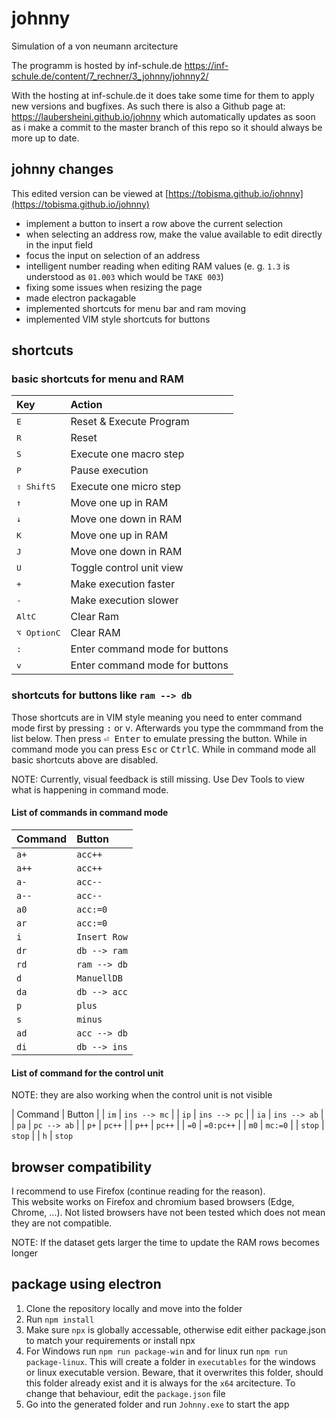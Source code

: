 # johnny
Simulation of a von neumann arcitecture

The programm is hosted by inf-schule.de
https://inf-schule.de/content/7_rechner/3_johnny/johnny2/

With the hosting at inf-schule.de it does take some time for them to apply new versions and bugfixes. As such there is also a Github page at:
https://laubersheini.github.io/johnny
which automatically updates as soon as i make a commit to the master branch of this repo so it should always be more up to date.

## johnny changes
This edited version can be viewed at [https://tobisma.github.io/johnny](https://tobisma.github.io/johnny)
- implement a button to insert a row above the current selection
- when selecting an address row, make the value available to edit directly in the input field
- focus the input on selection of an address
- intelligent number reading when editing RAM values (e. g. `1.3` is understood as `01.003` which would be `TAKE 003`) 
- fixing some issues when resizing the page
- made electron packagable
- implemented shortcuts for menu bar and ram moving
- implemented VIM style shortcuts for buttons

## shortcuts
### basic shortcuts for menu and RAM
| Key | Action |
| :--- | :--- | 
| <kbd>E</kbd> | Reset & Execute Program |
| <kbd>R</kbd> | Reset |
| <kbd>S</kbd> | Execute one macro step |
| <kbd>P</kbd> | Pause execution |
| <kbd>⇧ Shift</kbd><kbd>S</kbd> | Execute one micro step |
| <kbd>↑</kbd> | Move one up in RAM |
| <kbd>↓</kbd> | Move one down in RAM |
| <kbd>K</kbd> | Move one up in RAM |
| <kbd>J</kbd> | Move one down in RAM |
| <kbd>U</kbd> | Toggle control unit view |
| <kbd>+</kbd> | Make execution faster |
| <kbd>-</kbd> | Make execution slower |
| <kbd>Alt</kbd><kbd>C</kbd> | Clear Ram |
| <kbd>⌥ Option</kbd><kbd>C</kbd> | Clear RAM |
| <kbd>:</kbd> | Enter command mode for buttons |
| <kbd>v</kbd> | Enter command mode for buttons |

### shortcuts for buttons like `ram --> db`
Those shortcuts are in VIM style meaning you need to enter command mode first by pressing <kbd>:</kbd> or <kbd>v</kbd>.
Afterwards you type the commmand from the list below. Then press <kbd>⏎ Enter</kbd> to emulate pressing the button. While in command mode you can press <kbd>Esc</kbd> or <kbd>Ctrl</kbd><kbd>C</kbd>. While in command mode all basic shortcuts above are disabled.

NOTE: Currently, visual feedback is still missing. Use Dev Tools to view what is happening in command mode.

#### List of commands in command mode
| Command | Button |
| :--- | :--- |
| `a+` | `acc++` |
| `a++` | `acc++` |
| `a-` | `acc--` |
| `a--` | `acc--` |
| `a0` | `acc:=0` |
| `ar` | `acc:=0` |
| `i` | `Insert Row` |
| `dr` | `db --> ram` |
| `rd` | `ram --> db` |
| `d` | `ManuellDB` |
| `da` | `db --> acc` |
| `p` | `plus` |
| `s` | `minus` |
| `ad` | `acc --> db` |
| `di` | `db --> ins` |

#### List of command for the control unit
NOTE: they are also working when the control unit is not visible

| Command | Button |
| `im` | `ins --> mc` |
| `ip` | `ins --> pc` |
| `ia` | `ins --> ab` |
| `pa` | `pc --> ab` |
| `p+` | `pc++` |
| `p++` | `pc++` |
| `=0` | `=0:pc++` |
| `m0` | `mc:=0` |
| `stop` | `stop` |
| `h` | `stop`


## browser compatibility
I recommend to use Firefox (continue reading for the reason).  
This website works on Firefox and chromium based browsers (Edge, Chrome, ...). Not listed browsers have not been tested which does not mean they are not compatible.

NOTE: If the dataset gets larger the time to update the RAM rows becomes longer

## package using electron
1. Clone the repository locally and move into the folder
2. Run `npm install`
3. Make sure `npx` is globally accessable, otherwise edit either package.json to match your requirements or install npx
4. For Windows run `npm run package-win` and for linux run `npm run package-linux`. This will create a folder in `executables` for the windows or linux executable version. Beware, that it overwrites this folder, should this folder already exist and it is always for the `x64` arcitecture. To change that behaviour, edit the `package.json` file
5. Go into the generated folder and run `Johnny.exe` to start the app
